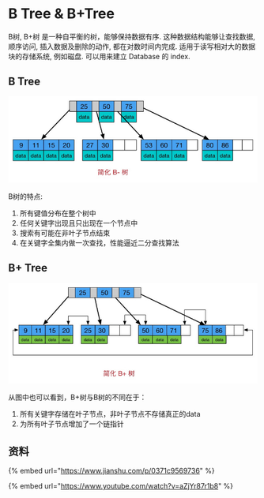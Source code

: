 # B Tree & B+Tree

B树, B+树 是一种自平衡的树，能够保持数据有序. 这种数据结构能够让查找数据, 顺序访问, 插入数据及删除的动作, 都在对数时间内完成. 适用于读写相对大的数据块的存储系统, 例如磁盘. 可以用来建立 Database 的 index.

## B Tree

![](../../.gitbook/assets/btree.png)

B树的特点:

1. 所有键值分布在整个树中
2. 任何关键字出现且只出现在一个节点中
3. 搜索有可能在非叶子节点结束
4. 在关键字全集内做一次查找，性能逼近二分查找算法





## B+ Tree

![](../../.gitbook/assets/b+tree.png)

从图中也可以看到，B+树与B树的不同在于：

1. 所有关键字存储在叶子节点，非叶子节点不存储真正的data
2. 为所有叶子节点增加了一个链指针

## 资料

{% embed url="https://www.jianshu.com/p/0371c9569736" %}



{% embed url="https://www.youtube.com/watch?v=aZjYr87r1b8" %}







